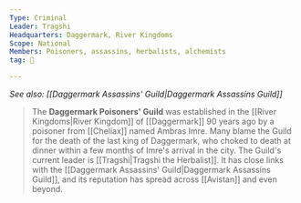 ```yaml
---
Type: Criminal
Leader: Tragshi
Headquarters: Daggermark, River Kingdoms
Scope: National
Members: Poisoners, assassins, herbalists, alchemists
tag: 👥

---
```


*See also: [[Daggermark Assassins' Guild|Daggermark Assassins Guild]]*
> The **Daggermark Poisoners' Guild** was established in the [[River Kingdoms|River Kingdom]] of [[Daggermark]] 90 years ago by a poisoner from [[Cheliax]] named Ambras Imre. Many blame the Guild for the death of the last king of Daggermark, who choked to death at dinner within a few months of Imre's arrival in the city.  The Guild's current leader is [[Tragshi|Tragshi the Herbalist]]. It has close links with the [[Daggermark Assassins' Guild|Daggermark Assassins Guild]], and its reputation has spread across [[Avistan]] and even beyond.







